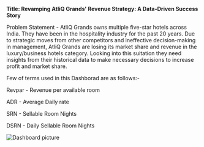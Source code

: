 **Title: Revamping AtliQ Grands' Revenue Strategy: A Data-Driven Success Story**


Problem Statement - AtliQ Grands owns multiple five-star hotels across India. They have been in the hospitality industry for the past 20 years. Due to strategic moves from other competitors and ineffective decision-making in management, AtliQ Grands are losing its market share and revenue in the luxury/business hotels category.
Looking into this suitation they need insights from their historical data to make necessary decisions to increase profit and market share.

Few of terms used in this Dashborad are as follows:-

Revpar - Revenue per available room

ADR - Average Daily rate

SRN - Sellable Room Nights

DSRN - Daily Sellable Room Nights


![Dashboard picture](https://github.com/Akhilgoel05/hospitality-domain/assets/53372534/6e7100f1-7cc4-4ab7-aeae-5999e8716741)
